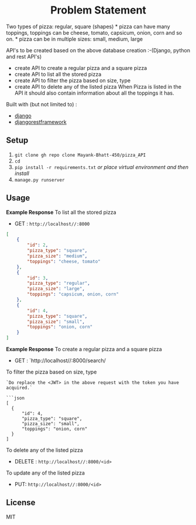 <h1 align="center">Problem Statement</h1>
Two types of pizza: regular, square (shapes)
* pizza can have many toppings, toppings can be cheese, tomato, capsicum, onion, corn and so on.
* pizza can be in multiple sizes: small, medium, large

API's to be created based on the above database creation :-(Django, python and rest API's)
* create API to create a regular pizza and a square pizza
* create API to list all the stored pizza
* create API to filter the pizza based on size, type
* create API to delete any of the listed pizza
When Pizza is listed in the API it should also contain information about all the toppings it has.


Built with (but not limited to) :
   * [django](https://www.djangoproject.com/)
   * [djangorestframework](https://www.django-rest-framework.org/)
   


## Setup

1. `git clone gh repo clone Mayank-Bhatt-450/pizza_API`
2. `cd `
3. `pip install -r requirements.txt` 
   _or place virtual environment and then install_
4. `manage.py runserver`

## Usage

**Example Response**
To list all the stored pizza


* GET : `http://localhost//:8000`


```json
[
    {
        "id": 2,
        "pizza_type": "square",
        "pizza_size": "medium",
        "toppings": "cheese, tomato"
    },
    {
        "id": 3,
        "pizza_type": "regular",
        "pizza_size": "large",
        "toppings": "capsicum, onion, corn"
    },
    {
        "id": 4,
        "pizza_type": "square",
        "pizza_size": "small",
        "toppings": "onion, corn"
    }
]
```
**Example Response**
To create a regular pizza and a square pizza

* GET : `http://localhost//:8000/search/<search variable like small or regular>

To filter the pizza based on size, type
  ```
`Do replace the <JWT> in the above request with the token you have acquired.`

```json
[
    {
        "id": 4,
        "pizza_type": "square",
        "pizza_size": "small",
        "toppings": "onion, corn"
    }
]
```
To delete any of the listed pizza
* DELETE : `http://localhost//:8000/<id>`

To update any of the listed pizza
* PUT: `http://localhost//:8000/<id>`

## License
MIT

